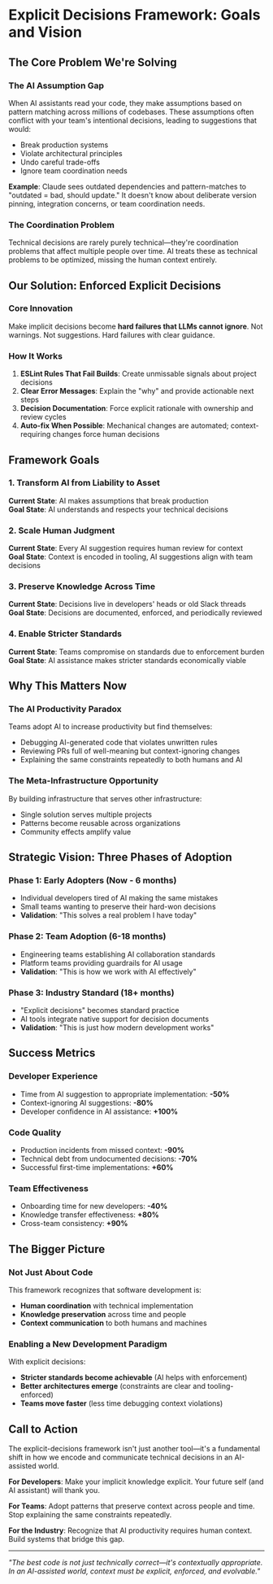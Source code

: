 # Explicit Decisions Framework: Goals and Vision

## The Core Problem We're Solving

### The AI Assumption Gap

When AI assistants read your code, they make assumptions based on pattern matching across millions of codebases. These assumptions often conflict with your team's intentional decisions, leading to suggestions that would:

- Break production systems
- Violate architectural principles  
- Undo careful trade-offs
- Ignore team coordination needs

**Example**: Claude sees outdated dependencies and pattern-matches to "outdated = bad, should update." It doesn't know about deliberate version pinning, integration concerns, or team coordination needs.

### The Coordination Problem

Technical decisions are rarely purely technical—they're coordination problems that affect multiple people over time. AI treats these as technical problems to be optimized, missing the human context entirely.

## Our Solution: Enforced Explicit Decisions

### Core Innovation

Make implicit decisions become **hard failures that LLMs cannot ignore**. Not warnings. Not suggestions. Hard failures with clear guidance.

### How It Works

1. **ESLint Rules That Fail Builds**: Create unmissable signals about project decisions
2. **Clear Error Messages**: Explain the "why" and provide actionable next steps
3. **Decision Documentation**: Force explicit rationale with ownership and review cycles
4. **Auto-fix When Possible**: Mechanical changes are automated; context-requiring changes force human decisions

## Framework Goals

### 1. Transform AI from Liability to Asset

**Current State**: AI makes assumptions that break production  
**Goal State**: AI understands and respects your technical decisions

### 2. Scale Human Judgment

**Current State**: Every AI suggestion requires human review for context  
**Goal State**: Context is encoded in tooling, AI suggestions align with team decisions

### 3. Preserve Knowledge Across Time

**Current State**: Decisions live in developers' heads or old Slack threads  
**Goal State**: Decisions are documented, enforced, and periodically reviewed

### 4. Enable Stricter Standards

**Current State**: Teams compromise on standards due to enforcement burden  
**Goal State**: AI assistance makes stricter standards economically viable

## Why This Matters Now

### The AI Productivity Paradox

Teams adopt AI to increase productivity but find themselves:

- Debugging AI-generated code that violates unwritten rules
- Reviewing PRs full of well-meaning but context-ignoring changes
- Explaining the same constraints repeatedly to both humans and AI

### The Meta-Infrastructure Opportunity

By building infrastructure that serves other infrastructure:

- Single solution serves multiple projects
- Patterns become reusable across organizations
- Community effects amplify value

## Strategic Vision: Three Phases of Adoption

### Phase 1: Early Adopters (Now - 6 months)

- Individual developers tired of AI making the same mistakes
- Small teams wanting to preserve their hard-won decisions
- **Validation**: "This solves a real problem I have today"

### Phase 2: Team Adoption (6-18 months)

- Engineering teams establishing AI collaboration standards
- Platform teams providing guardrails for AI usage
- **Validation**: "This is how we work with AI effectively"

### Phase 3: Industry Standard (18+ months)

- "Explicit decisions" becomes standard practice
- AI tools integrate native support for decision documents
- **Validation**: "This is just how modern development works"

## Success Metrics

### Developer Experience

- Time from AI suggestion to appropriate implementation: **-50%**
- Context-ignoring AI suggestions: **-80%**
- Developer confidence in AI assistance: **+100%**

### Code Quality

- Production incidents from missed context: **-90%**
- Technical debt from undocumented decisions: **-70%**
- Successful first-time implementations: **+60%**

### Team Effectiveness

- Onboarding time for new developers: **-40%**
- Knowledge transfer effectiveness: **+80%**
- Cross-team consistency: **+90%**

## The Bigger Picture

### Not Just About Code

This framework recognizes that software development is:

- **Human coordination** with technical implementation
- **Knowledge preservation** across time and people
- **Context communication** to both humans and machines

### Enabling a New Development Paradigm

With explicit decisions:

- **Stricter standards become achievable** (AI helps with enforcement)
- **Better architectures emerge** (constraints are clear and tooling-enforced)
- **Teams move faster** (less time debugging context violations)

## Call to Action

The explicit-decisions framework isn't just another tool—it's a fundamental shift in how we encode and communicate technical decisions in an AI-assisted world.

**For Developers**: Make your implicit knowledge explicit. Your future self (and AI assistant) will thank you.

**For Teams**: Adopt patterns that preserve context across people and time. Stop explaining the same constraints repeatedly.

**For the Industry**: Recognize that AI productivity requires human context. Build systems that bridge this gap.

---

*"The best code is not just technically correct—it's contextually appropriate. In an AI-assisted world, context must be explicit, enforced, and evolvable."*
